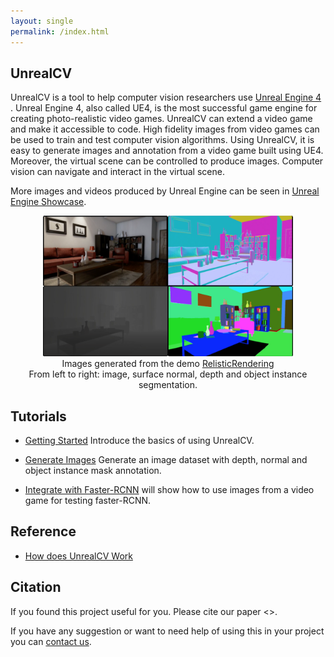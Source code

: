 ```yaml
---
layout: single
permalink: /index.html
---
```

## UnrealCV

UnrealCV is a tool to help computer vision researchers use [Unreal Engine 4 ](http://unrealengine.com). Unreal Engine 4, also called UE4, is the most successful game engine for creating photo-realistic video games. UnrealCV can extend a video game and make it accessible to code. High fidelity images from video games can be used to train and test computer vision algorithms. Using UnrealCV, it is easy to generate images and annotation from a video game built using UE4. Moreover, the virtual scene can be controlled to produce images. Computer vision can navigate and interact in the virtual scene.

More images and videos produced by Unreal Engine can be seen in [Unreal Engine Showcase](ue4_showcase.html).

<!-- Show some high quality game images. Show image and annotation -->
<center>
<!-- <iframe width="560" height="315" src="https://www.youtube.com/embed/R-yd452NU6s" frameborder="0" allowfullscreen></iframe> -->
<img width="400px" src="images/Annotation.png" alt="annotation"/><br>
<!-- Host this video in my website -->
Images generated from the demo <a href="model_zoo.html#realistic_rendering">RelisticRendering</a><br>
From left to right: image, surface normal, depth and object instance segmentation.
</center>
<!-- ![Annotation](images/Annotation.png) -->

<center>
</center>

## Tutorials

- [Getting Started](getting_started.html) Introduce the basics of using UnrealCV.

- [Generate Images](ipynb_generate_images.html) Generate an image dataset with depth, normal and object instance mask annotation.

- [Integrate with Faster-RCNN](faster_rcnn.html) will show how to use images from a video game for testing faster-RCNN.

## Reference

- [How does UnrealCV Work](how_does_it_work.html)

## Citation

If you found this project useful for you. Please cite our paper <>.

If you have any suggestion or want to need help of using this in your project you can [contact us](contact.html).
